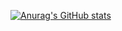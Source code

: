 [![Anurag's GitHub stats](https://github-readme-stats.vercel.app/apimariorodven=anuraghazra)](https://github.com/anuraghazra/github-readme-stats)

<!--
**mariorodven/mariorodven** is a ✨ _special_ ✨ repository because its `README.md` (this file) appears on your GitHub profile.

Here are some ideas to get you started:

- 🔭 I’m currently working on ...
- 🌱 I’m currently learning ...
- 👯 I’m looking to collaborate on ...
- 🤔 I’m looking for help with ...
- 💬 Ask me about ...
- 📫 How to reach me: ...
- 😄 Pronouns: ...
- ⚡ Fun fact: ...
-->
